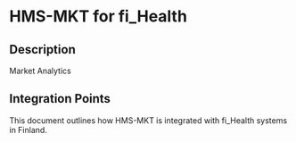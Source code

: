 # HMS-MKT for fi_Health

## Description

Market Analytics

## Integration Points

This document outlines how HMS-MKT is integrated with fi_Health systems in Finland.

